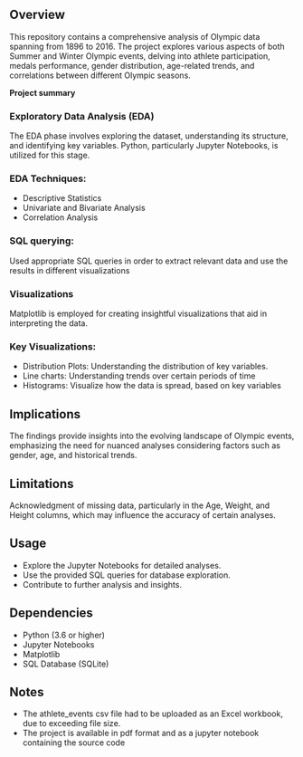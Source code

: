 ## Overview
This repository contains a comprehensive analysis of Olympic data spanning from 1896 to 2016. The project explores various aspects of both Summer and Winter Olympic events, delving into athlete participation, medals performance, gender distribution, age-related trends, and correlations between different Olympic seasons.

**Project summary**
### Exploratory Data Analysis (EDA)
The EDA phase involves exploring the dataset, understanding its structure, and identifying key variables. Python, particularly Jupyter Notebooks, is utilized for this stage.
### EDA Techniques:
- Descriptive Statistics
- Univariate and Bivariate Analysis
- Correlation Analysis
### SQL querying:
Used appropriate SQL queries in order to extract relevant data and use the results in different visualizations
### Visualizations
Matplotlib is employed for creating insightful visualizations that aid in interpreting the data.
### Key Visualizations:
- Distribution Plots: Understanding the distribution of key variables.
- Line charts: Understanding trends over certain periods of time
- Histograms: Visualize how the data is spread, based on key variables


## Implications
The findings provide insights into the evolving landscape of Olympic events, emphasizing the need for nuanced analyses considering factors such as gender, age, and historical trends.

## Limitations
Acknowledgment of missing data, particularly in the Age, Weight, and Height columns, which may influence the accuracy of certain analyses.

## Usage
- Explore the Jupyter Notebooks for detailed analyses.
- Use the provided SQL queries for database exploration.
- Contribute to further analysis and insights.

## Dependencies
- Python (3.6 or higher)
- Jupyter Notebooks
- Matplotlib
- SQL Database (SQLite)

## Notes
- The athlete_events csv file had to be uploaded as an Excel workbook, due to exceeding file size.
- The project is available in pdf format and as a jupyter notebook containing the source code
